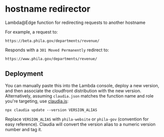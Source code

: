 # hostname redirector
Lambda@Edge function for redirecting requests to another hostname

For example, a request to:

```
https://beta.phila.gov/departments/revenue/
```

Responds with a `301 Moved Permanently` redirect to:

```
https://www.phila.gov/departments/revenue/
```

## Deployment
You can manually paste this into the Lambda console, deploy a new version,
and then associate the cloudfront distribution with the new version. Alternatively,
assuming `claudia.json` matches the function name and role you're targeting, use
[claudia.js](https://claudiajs.com/):

```
npx claudia update --version VERSION_ALIAS
```

Replace `VERSION_ALIAS` with `phila-website` or `phila-gov` (convention for easy reference). Claudia will convert the version alias to a numeric version number and tag it.
